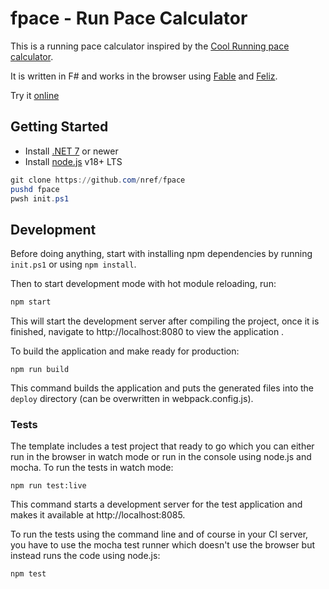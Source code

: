 # fpace - Run Pace Calculator 

This is a running pace calculator inspired by the [Cool Running pace calculator](https://a.atmos.washington.edu/~ovens/racepace.html). 

It is written in F# and works in the browser using [Fable](http://fable.io/) and [Feliz](https://github.com/Zaid-Ajaj/Feliz).

Try it [online](https://www.slater.dev/fpace)

## Getting Started

* Install [.NET 7](https://dotnet.microsoft.com/en-us/download/dotnet/7.0) or newer
* Install [node.js](https://nodejs.org) v18+ LTS

```powershell
git clone https://github.com/nref/fpace
pushd fpace
pwsh init.ps1
```

## Development

Before doing anything, start with installing npm dependencies by running `init.ps1` or using `npm install`.

Then to start development mode with hot module reloading, run:
```bash
npm start
```
This will start the development server after compiling the project, once it is finished, navigate to http://localhost:8080 to view the application .

To build the application and make ready for production:
```
npm run build
```
This command builds the application and puts the generated files into the `deploy` directory (can be overwritten in webpack.config.js).

### Tests

The template includes a test project that ready to go which you can either run in the browser in watch mode or run in the console using node.js and mocha. To run the tests in watch mode:
```
npm run test:live
```
This command starts a development server for the test application and makes it available at http://localhost:8085.

To run the tests using the command line and of course in your CI server, you have to use the mocha test runner which doesn't use the browser but instead runs the code using node.js:
```
npm test
```
